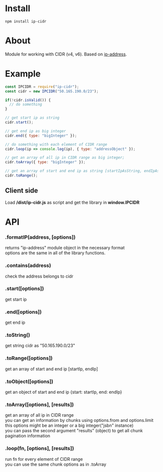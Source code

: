 # Install  
`npm install ip-cidr`

# About  
Module for working with CIDR (v4, v6). Based on [ip-address](https://github.com/beaugunderson/ip-address).

# Example  

```js
const IPCIDR = require("ip-cidr");
const cidr = new IPCIDR("50.165.190.0/23"); 

if(!cidr.isValid()) {
  // do something 
}

// get start ip as string
cidr.start(); 

// get end ip as big integer
cidr.end({ type: "bigInteger" }); 

// do something with each element of CIDR range  
cidr.loop(ip => console.log(ip), { type: "addressObject" });

// get an array of all ip in CIDR range as big integer;
cidr.toArray({ type: "bigInteger" }); 

// get an array of start and end ip as string [startIpAsString, endIpAsString]
cidr.toRange(); 
```

## Client side
Load __/dist/ip-cidr.js__ as script and get the library in __window.IPCIDR__

# API  
### .formatIP(address, [options])  
returns "ip-address" module object in the necessary format  
options are the same in all of the library functions.

### .contains(address)  
check the address belongs to cidr

### .start([options])  
get start ip

### .end([options])  
get end ip

### .toString()   
get string cidr as "50.165.190.0/23"

### .toRange([options])  
get an array of start and end ip [startIp, endIp]

### .toObject([options])   
get an object of start and end ip {start: startIp, end: endIp}

### .toArray([options], [results])  
get an array of all ip in CIDR range  
you can get an information by chunks using options.from and options.limit  
this options might be an integer or a big integer("jsbn" instance)  
you can pass the second argument "results" (object) to get all chunk pagination information

### .loop(fn, [options], [results])  
run fn for every element of CIDR range  
you can use the same chunk options as in .toArray



